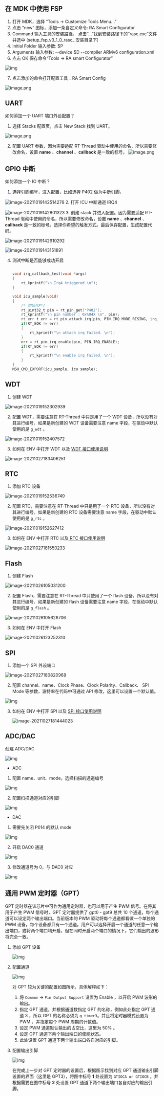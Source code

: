 ## 在 MDK 中使用 FSP

1. 打开 MDK，选择 “Tools -> Customize Tools Menu…”
2. 点击 “new” 图标，添加一条自定义命令: RA Smart Configurator
3. Command 输入工具的安装路径， 点击“…”找到安装路径下的“rasc.exe”文件并选中 (setup_fsp_v3_1_0_rasc_ 安装目录下)
4. Initial Folder 输入参数: $P
5. Arguments 输入参数: --device $D --compiler ARMv6 configuration.xml
6. 点击 OK 保存命令“Tools -> RA smart Configurator”

![img](picture/customize.png)

7. 点击添加的命令打开配置工具：RA Smart Config

![image.png](picture/openrasc.png)

## UART

如何添加一个 UART 端口外设配置？

1. 选择 Stacks 配置页，点击 New Stack 找到 UART。

![image.png](picture/rascuart.png)

2. 配置 UART 参数，因为需要适配 RT-Thread 驱动中使用的命名，所以需要修改命名，设置 **name** 、**channel**  、**callback** 是一致的标号。
![image.png](picture/rascuart1.png)



## GPIO 中断

如何添加一个 IO 中断？

1. 选择引脚编号，进入配置，比如选择 P402 做为中断引脚。

![image-20211019142514276](picture/gpio.png)
  2. 打开 ICU 中断通道 IRQ4

![image-20211019142801323](picture/gpio_irq.png)
  3. 创建 stack 并进入配置。因为需要适配 RT-Thread 驱动中使用的命名，所以需要修改命名，设置 **name** 、**channel**  、**callback** 是一致的标号。选择你希望的触发方式。最后保存配置，生成配置代码。

![image-20211019142910292](picture/icu_stack.png)

![image-20211019143151891](picture/config_irq4.png)

4. 测试中断是否能够成功开启

   ```c
   
   void irq_callback_test(void *args)
   {
       rt_kprintf("\n Irq4 triggered \n");
   }
   
   void icu_sample(void)
   {
       /* 初始化P*/
       rt_uint32_t pin = rt_pin_get("P402");
       rt_kprintf("\n pin number : 0x%04X \n", pin);
       rt_err_t err = rt_pin_attach_irq(pin, PIN_IRQ_MODE_RISING, irq_callback_test, RT_NULL);
       if(RT_EOK != err)
       {
           rt_kprintf("\n attach irq failed. \n");
       }
       err = rt_pin_irq_enable(pin, PIN_IRQ_ENABLE);
       if(RT_EOK != err)
       {
           rt_kprintf("\n enable irq failed. \n");
       }
   }
   MSH_CMD_EXPORT(icu_sample, icu sample);
   ```

## WDT

1. 创建 WDT 

![image-20211019152302939](picture/wdt.png)

2. 配置 WDT，需要注意在 RT-Thread 中只是用了一个 WDT 设备，所以没有对其进行编号，如果是新创建的 WDT 设备需要注意 name 字段，在驱动中默认使用的是 `g_wdt` 。

![image-20211019152407572](picture/wdt_config.png)

3. 如何在 ENV 中打开 WDT 以及 [WDT 接口使用说明](https://www.rt-thread.org/document/site/#/rt-thread-version/rt-thread-standard/programming-manual/device/watchdog/watchdog)

![image-20211027183406251](picture/wdt_env.png)

## RTC

1. 添加 RTC 设备

![image-20211019152536749](picture/rtc.png)

2. 配置 RTC，需要注意在 RT-Thread 中只是用了一个 RTC 设备，所以没有对其进行编号，如果是新创建的 RTC 设备需要注意 name 字段，在驱动中默认使用的是 `g_rtc` 。

![image-20211019152627412](picture/rtc_config.png)

3.  如何在 ENV 中打开 RTC 以及[ RTC 接口使用说明](https://www.rt-thread.org/document/site/#/rt-thread-version/rt-thread-standard/programming-manual/device/rtc/rtc) 

![image-20211027181550233](picture/rtc_env.png)


## Flash

1. 创建 Flash

![image-20211026105031200](picture/add_flash.png)

2. 配置 Flash，需要注意在 RT-Thread 中只使用了一个 flash 设备，所以没有对其进行编号，如果是新创建的 flash 设备需要注意 name 字段，在驱动中默认使用的是 `g_flash` 。

![image-20211026105628706](picture/config_flash.png)

3. 如何在 ENV 中打开 Flash

![image-20211026123252310](picture/flash_menuconfig.png)


## SPI

1. 添加一个 SPI 外设端口

![image-20211027180820968](picture/spi_add.png)

2. 配置 channel、name、Clock Phase、Clock Polarity、Callback、 SPI Mode 等参数，波特率在代码中可通过 API 修改，这里可以设置一个默认值。

![img](picture/spi.png)

3. 如何在 ENV 中打开 SPI 以及 [SPI 接口使用说明](https://www.rt-thread.org/document/site/#/rt-thread-version/rt-thread-standard/programming-manual/device/spi/spi)

   ![image-20211027181444023](picture/spi_env.png)



## ADC/DAC

创建 ADC/DAC

![img](picture/adc_dac.png)

- ADC

1. 配置 name、unit、mode，选择扫描的通道编号

![img](picture/adc_config.png)

2. 配置扫描通道对应的引脚

![img](picture/adc_config1.png)

- DAC

1. 需要先关闭 P014 的默认 mode

![img](picture/dac_config0.png)

2. 开启 DAC0 通道

![img](picture/dac_config1.png)

3. 修改通道号为 0，与 DAC0 对应

![img](picture/dac_config2.png)


## 通用 PWM 定时器（GPT）

GPT 定时器在该芯片中可作为通用定时器，也可以用于产生 PWM 信号。在将其用于产生 PWM 信号时，GPT 定时器提供了 gpt0 - gpt9 总共 10 个通道，每个通道可以设定两个输出端口。当前版本的 PWM 驱动将每个通道都看做一个单独的 PWM 设备，每个设备都只有一个通道。用户可以选择开启一个通道的任意一个输出端口，或将两个端口均开启，但在同时开启两个端口的情况下，它们输出的波形将完全一致。

1. 添加 GPT 设备

   ![img](./picture/add_gpt1.png)

2. 配置通道

   ![img](./picture/add_gpt2.png)

   对 GPT 较为关键的配置如图所示，具体解释如下：

   1. 将 ```Common``` -> ```Pin Output Support``` 设置为 Enable ，以开启 PWM 波形的输出。
   2. 指定 GPT 通道，并根据通道数指定 GPT 的名称，例如此处指定 GPT 通道 3 ，所以 GPT 的名称必须为 ```g_timer3```。并且将定时器模式设置为 PWM ，并指定每个 PWM 周期的计数值。
   3. 设定 PWM 通道默认输出的占空比，这里为 50% 。
   4. 设定 GPT 通道下两个输出端口的使能状态。
   5. 此处设置 GPT 通道下两个输出端口各自对应的引脚。

3. 配置输出引脚

   ![img](./picture/add_gpt3.png)

   在完成上一步对 GPT 定时器的设置后，根据图示找到对应 GPT 通道输出引脚设置的界面（这里是 GPT3），将图中标号 **1** 处设置为 ```GTIOCA or GTIOCB``` ，并根据需要在图中标号 **2** 处设置 GPT 通道下两个输出端口各自对应的输出引脚。